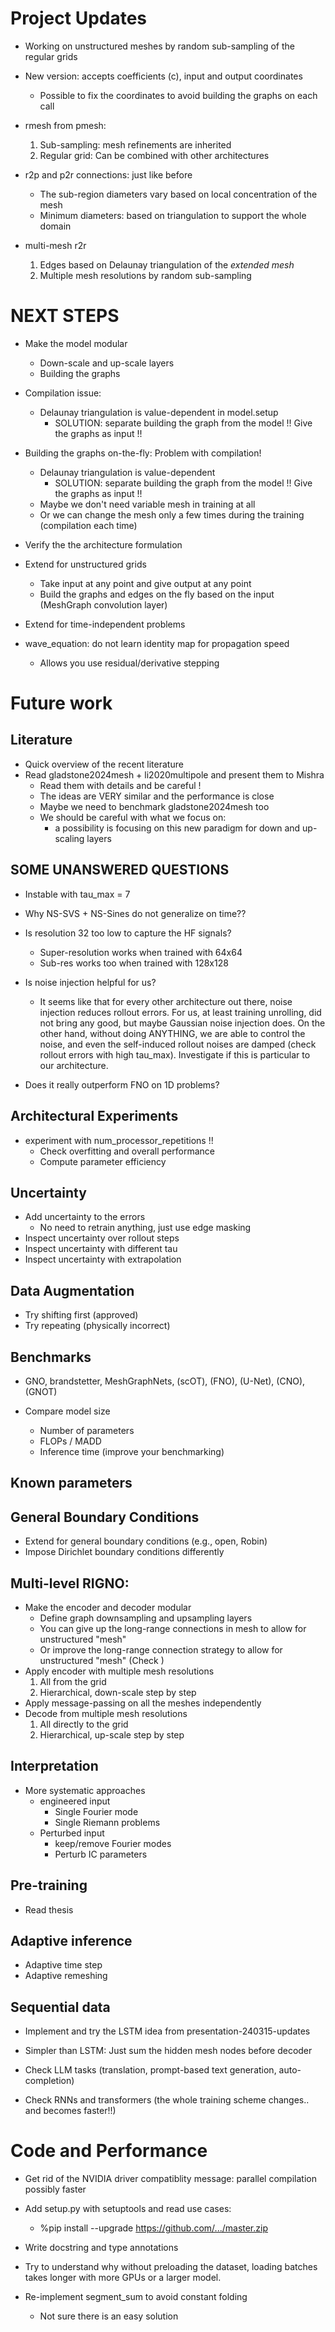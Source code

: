 # Project Updates

- Working on unstructured meshes by random sub-sampling of the regular grids

- New version: accepts coefficients (c), input and output coordinates
    - Possible to fix the coordinates to avoid building the graphs on each call

- rmesh from pmesh:
    1. Sub-sampling: mesh refinements are inherited
    2. Regular grid: Can be combined with other architectures

- r2p and p2r connections: just like before
    - The sub-region diameters vary based on local concentration of the mesh
    - Minimum diameters: based on triangulation to support the whole domain

- multi-mesh r2r
    1. Edges based on Delaunay triangulation of the *extended mesh*
    2. Multiple mesh resolutions by random sub-sampling

# NEXT STEPS

- Make the model modular
    - Down-scale and up-scale layers
    - Building the graphs

- Compilation issue:
    - Delaunay triangulation is value-dependent in model.setup
        - SOLUTION: separate building the graph from the model !! Give the graphs as input !!

- Building the graphs on-the-fly: Problem with compilation!
    - Delaunay triangulation is value-dependent
        - SOLUTION: separate building the graph from the model !! Give the graphs as input !!
    - Maybe we don't need variable mesh in training at all
    - Or we can change the mesh only a few times during the training (compilation each time)

- Verify the the architecture formulation

- Extend for unstructured grids
    - Take input at any point and give output at any point
    - Build the graphs and edges on the fly based on the input (MeshGraph convolution layer)

- Extend for time-independent problems

- wave_equation: do not learn identity map for propagation speed
    - Allows you use residual/derivative stepping

# Future work

## Literature

- Quick overview of the recent literature
- Read gladstone2024mesh + li2020multipole and present them to Mishra
    - Read them with details and be careful !
    - The ideas are VERY similar and the performance is close
    - Maybe we need to benchmark gladstone2024mesh too
    - We should be careful with what we focus on:
        - a possibility is focusing on this new paradigm for down and up-scaling layers

## SOME UNANSWERED QUESTIONS

- Instable with tau_max = 7

- Why NS-SVS + NS-Sines do not generalize on time??

- Is resolution 32 too low to capture the HF signals?
  - Super-resolution works when trained with 64x64
  - Sub-res works too when trained with 128x128

- Is noise injection helpful for us?
    - It seems like that for every other architecture out there, noise injection
        reduces rollout errors. For us, at least training unrolling, did not bring
        any good, but maybe Gaussian noise injection does.
        On the other hand, without doing ANYTHING, we are able to control the noise,
        and even the self-induced rollout noises are damped (check rollout errors
        with high tau_max). Investigate if this is particular to our architecture.

- Does it really outperform FNO on 1D problems?

## Architectural Experiments

- experiment with num_processor_repetitions !!
    - Check overfitting and overall performance
    - Compute parameter efficiency

## Uncertainty

- Add uncertainty to the errors
    * No need to retrain anything, just use edge masking
- Inspect uncertainty over rollout steps
- Inspect uncertainty with different tau
- Inspect uncertainty with extrapolation


## Data Augmentation

- Try shifting first (approved)
- Try repeating (physically incorrect)

## Benchmarks

- GNO, brandstetter, MeshGraphNets, (scOT), (FNO), (U-Net), (CNO), (GNOT)

- Compare model size
    - Number of parameters
    - FLOPs / MADD
    - Inference time (improve your benchmarking)

## Known parameters

## General Boundary Conditions
- Extend for general boundary conditions (e.g., open, Robin)
- Impose Dirichlet boundary conditions differently

## Multi-level RIGNO:
- Make the encoder and decoder modular
    - Define graph downsampling and upsampling layers
    - You can give up the long-range connections in mesh to allow for unstructured "mesh"
    - Or improve the long-range connection strategy to allow for unstructured "mesh" (Check )
- Apply encoder with multiple mesh resolutions
    1. All from the grid
    2. Hierarchical, down-scale step by step
- Apply message-passing on all the meshes independently
- Decode from multiple mesh resolutions
    1. All directly to the grid
    2. Hierarchical, up-scale step by step

## Interpretation

- More systematic approaches
    - engineered input
        - Single Fourier mode
        - Single Riemann problems
    - Perturbed input
        - keep/remove Fourier modes
        - Perturb IC parameters

## Pre-training
- Read thesis

## Adaptive inference
- Adaptive time step
- Adaptive remeshing

## Sequential data

- Implement and try the LSTM idea from presentation-240315-updates

- Simpler than LSTM: Just sum the hidden mesh nodes before decoder

- Check LLM tasks (translation, prompt-based text generation, auto-completion)

- Check RNNs and transformers (the whole training scheme changes.. and becomes faster!!)


# Code and Performance


- Get rid of the NVIDIA driver compatiblity message: parallel compilation possibly faster

- Add setup.py with setuptools and read use cases:
    - %pip install --upgrade https://github.com/.../master.zip

- Write docstring and type annotations

- Try to understand why without preloading the dataset, loading batches takes longer with more GPUs or a larger model.

- Re-implement segment_sum to avoid constant folding
    - Not sure there is an easy solution
